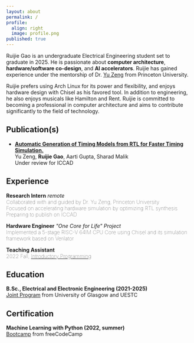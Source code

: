 ```yaml
---
layout: about
permalink: /
profile:
  align: right
  image: profile.png
published: true
---
```



Ruijie Gao is an undergraduate Electrical Engineering student set to graduate in 2025. He is passionate about **computer architecture**, **hardware/software co-design**, and **AI accelerators**. Ruijie has gained experience under the mentorship of Dr. [Yu Zeng](https://yuzeng2333.github.io) from Princeton University.

Ruijie prefers using Arch Linux for its power and flexibility, and enjoys hardware design with Chisel as his favored tool. In addition to engineering, he also enjoys musicals like Hamilton and Rent. Ruijie is committed to becoming a professional in computer architecture and aims to contribute significantly to the field of technology.

## Publication(s)
- <u><b>Automatic Generation of Timing Models from RTL for Faster Timing Simulation.</b></u>   
  Yu Zeng, **Ruijie Gao**, Aarti Gupta, Sharad Malik       
  Under review for ICCAD


## Experience
**Research Intern** _remote_   
<span style="font-weight: 100">Collaborated with and guided by Dr. Yu Zeng, Princeton University    
Focused on accelerating hardware simulation by optimizing RTL synthesis        
Preparing to publish on ICCAD </span>

**Hardware Engineer** _"One Core for Life" Project_          
<span style="font-weight: 100">Implemented a 5-stage RISC-V 64IM CPU Core using Chisel and its simulation framework based on Verilator    </span>

**Teaching Assistant**                
<span style="font-weight: 100">2022 Fall, [Introductory Programming](https://www.gla.ac.uk/coursecatalogue/course/?code=UESTC1005)   </span>


## Education
**B.Sc., Electrical and Electronic Engineering (2021-2025)**     
[Joint Program](https://www.gla.ac.uk/undergraduate/degrees/electronicselectricaluestc/) from University of Glasgow and UESTC     


## Certification
**Machine Learning with Python (2022, summer)**           
[Bootcamp](https://www.freecodecamp.org/learn/machine-learning-with-python/) from freeCodeCamp




